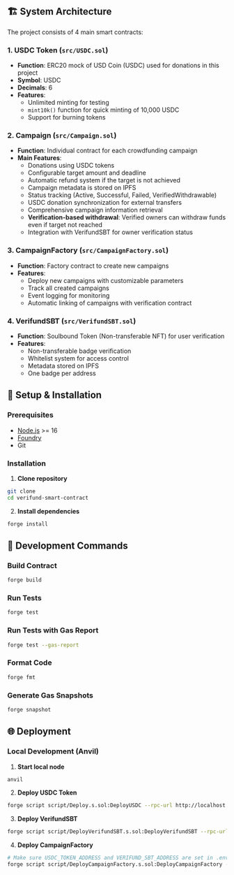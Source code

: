 

## 🏗️ System Architecture

The project consists of 4 main smart contracts:

### 1. **USDC Token** (`src/USDC.sol`)
- **Function**: ERC20 mock of USD Coin (USDC) used for donations in this project
- **Symbol**: USDC
- **Decimals**: 6
- **Features**:
  - Unlimited minting for testing
  - `mint10k()` function for quick minting of 10,000 USDC
  - Support for burning tokens

### 2. **Campaign** (`src/Campaign.sol`)
- **Function**: Individual contract for each crowdfunding campaign
- **Main Features**:
  - Donations using USDC tokens
  - Configurable target amount and deadline
  - Automatic refund system if the target is not achieved
  - Campaign metadata is stored on IPFS
  - Status tracking (Active, Successful, Failed, VerifiedWithdrawable)
  - USDC donation synchronization for external transfers
  - Comprehensive campaign information retrieval
  - **Verification-based withdrawal**: Verified owners can withdraw funds even if target not reached
  - Integration with VerifundSBT for owner verification status

### 3. **CampaignFactory** (`src/CampaignFactory.sol`)
- **Function**: Factory contract to create new campaigns
- **Features**:
  - Deploy new campaigns with customizable parameters
  - Track all created campaigns
  - Event logging for monitoring
  - Automatic linking of campaigns with verification contract

### 4. **VerifundSBT** (`src/VerifundSBT.sol`)
- **Function**: Soulbound Token (Non-transferable NFT) for user verification
- **Features**:
  - Non-transferable badge verification
  - Whitelist system for access control
  - Metadata stored on IPFS
  - One badge per address

## 🚀 Setup & Installation

### Prerequisites
- [Node.js](https://nodejs.org/) >= 16
- [Foundry](https://book.getfoundry.sh/getting-started/installation)
- Git

### Installation

1. **Clone repository**
```bash
git clone 
cd verifund-smart-contract
```

2. **Install dependencies**
```bash
forge install
```


## 🔧 Development Commands

### Build Contract
```bash
forge build
```

### Run Tests
```bash
forge test
```

### Run Tests with Gas Report
```bash
forge test --gas-report
```

### Format Code
```bash
forge fmt
```

### Generate Gas Snapshots
```bash
forge snapshot
```

## 🌐 Deployment

### Local Development (Anvil)

1. **Start local node**
```bash
anvil
```

2. **Deploy USDC Token**
```bash
forge script script/Deploy.s.sol:DeployUSDC --rpc-url http://localhost:8545 --private-key <your_private_key> --broadcast
```

3. **Deploy VerifundSBT**
```bash
forge script script/DeployVerifundSBT.s.sol:DeployVerifundSBT --rpc-url http://localhost:8545 --private-key <your_private_key> --broadcast
```

4. **Deploy CampaignFactory**
```bash
# Make sure USDC_TOKEN_ADDRESS and VERIFUND_SBT_ADDRESS are set in .env
forge script script/DeployCampaignFactory.s.sol:DeployCampaignFactory --rpc-url http://localhost:8545 --private-key <your_private_key> --broadcast
```
